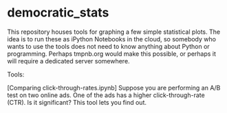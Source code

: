 # democratic_stats
This repository houses tools for graphing a few simple statistical plots.  The idea is to run these as iPython Notebooks in the cloud, so somebody who wants to use the tools does not need to know anything about Python or programming.  Perhaps tmpnb.org would make this possible, or perhaps it will require a dedicated server somewhere.

Tools:

[Comparing click-through-rates.ipynb]  Suppose you are performing an A/B test on two online ads.  One of the ads has a higher click-through-rate (CTR).  Is it significant?  This tool lets you find out.
